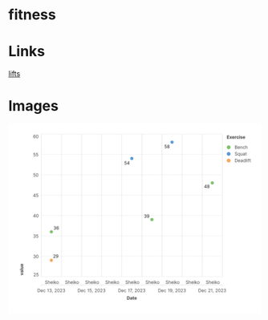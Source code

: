 # fitness

# Links
[lifts](https://oddfeed.github.io/fitness/lifts.html)

# Images
![Alt text](/lifts.png)

